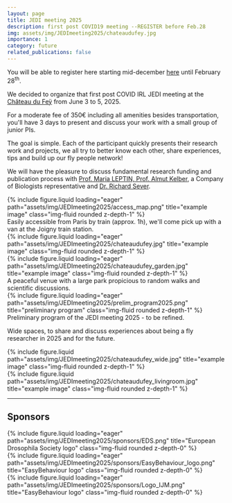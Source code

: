 ```yaml
---
layout: page
title: JEDI meeting 2025
description: first post COVID19 meeting --REGISTER before Feb.28
img: assets/img/JEDImeeting2025/chateaudufey.jpg
importance: 1
category: future
related_publications: false
---
```


You will be able to register here starting mid-december <a href="https://flyjedi.sciencesconf.org/" target="_blank">here</a> until February 28<sup>th</sup>.

We decided to organize that first post COVID IRL JEDI meeting at the <a href = "https://chateaudufey.com/">Château du Feÿ</a> from June 3 to 5, 2025. 
<p>For a moderate fee of 350€ including all amenities besides transportation, you'll have 3 days to present and discuss your work with a small group of junior PIs. 
<p> The goal is simple.
Each of the participant quickly presents their research work and projects, we all try to better know each other, share experiences, tips and build up our fly people network!

<p>We will have the pleasure to discuss fundamental research funding and publication process with <a href = "https://erc.europa.eu/erc_member/maria-leptin">Prof. Maria LEPTIN, <a href = "https://www.hfsp.org/almut-kelber">Prof. Almut Kelber</a>, a Company of Biologists representative and <a href = "https://www.linkedin.com/in/richardsever/">Dr. Richard Sever</a>.

<div class="row">
    <div class="col-sm mt-3 mt-md-0">
        {% include figure.liquid loading="eager" path="assets/img/JEDImeeting2025/access_map.png" title="example image" class="img-fluid rounded z-depth-1" %}
    </div>
</div>
Easily accessible from Paris by train (approx. 1h), we'll come pick up with a van at the Joigny train station.
 

<div class="row">
    <div class="col-sm mt-3 mt-md-0">
        {% include figure.liquid loading="eager" path="assets/img/JEDImeeting2025/chateaudufey.jpg" title="example image" class="img-fluid rounded z-depth-1" %}
    </div>
    <div class="col-sm mt-3 mt-md-0">
        {% include figure.liquid loading="eager" path="assets/img/JEDImeeting2025/chateaudufey_garden.jpg" title="example image" class="img-fluid rounded z-depth-1" %}
    </div>
</div>
<div class="caption">
    A peaceful venue with a large park propicious to random walks and scientific discussions.
</div>
<div class="row">
    <div class="col-sm mt-3 mt-md-0">
        {% include figure.liquid loading="eager" path="assets/img/JEDImeeting2025/prelim_program2025.png" title="preliminary program" class="img-fluid rounded z-depth-1" %}
    </div>
</div>
<div class="caption">
    Preliminary program of the JEDI meeting 2025 - to be refined.
</div>

Wide spaces, to share and discuss experiences about being a fly researcher in 2025 and for the future.

<div class="row justify-content-sm-center">
  <div class="col-sm-8 mt-3 mt-md-0">
    {% include figure.liquid path="assets/img/JEDImeeting2025/chateaudufey_wide.jpg" title="example image" class="img-fluid rounded z-depth-1" %}
  </div>
  <div class="col-sm-4 mt-3 mt-md-0">
    {% include figure.liquid path="assets/img/JEDImeeting2025/chateaudufey_livingroom.jpg" title="example image" class="img-fluid rounded z-depth-1" %}
  </div>
</div>

<hr style="width:70%;text-align:left;margin-left:0">
<p><h2>Sponsors</h2></p>
<div class="row">
    <div class="col-sm mt-3 mt-md-0">
        {% include figure.liquid loading="eager" path="assets/img/JEDImeeting2025/sponsors/EDS.png" title="European Drosophila Society logo" class="img-fluid rounded z-depth-0" %}
    </div>
    <div class="col-sm mt-3 mt-md-0">
        {% include figure.liquid loading="eager" path="assets/img/JEDImeeting2025/sponsors/EasyBehaviour_logo.png" title="EasyBehaviour logo" class="img-fluid rounded z-depth-0" %}
    </div>
    <div class="col-sm mt-3 mt-md-0">
        {% include figure.liquid loading="eager" path="assets/img/JEDImeeting2025/sponsors/Logo_IJM.png" title="EasyBehaviour logo" class="img-fluid rounded z-depth-0" %}
    </div>
</div>